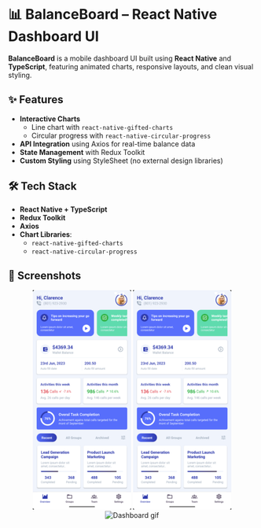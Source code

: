 # 📊 BalanceBoard – React Native Dashboard UI

**BalanceBoard** is a mobile dashboard UI built using **React Native** and **TypeScript**, featuring animated charts, responsive layouts, and clean visual styling.

## ✨ Features

- **Interactive Charts**
  - Line chart with `react-native-gifted-charts`
  - Circular progress with `react-native-circular-progress`
- **API Integration** using Axios for real-time balance data
- **State Management** with Redux Toolkit
- **Custom Styling** using StyleSheet (no external design libraries)

## 🛠 Tech Stack

- **React Native + TypeScript**
- **Redux Toolkit**
- **Axios**
- **Chart Libraries**:
  - `react-native-gifted-charts`
  - `react-native-circular-progress`

## 📸 Screenshots

<p align="center">
  <img src="Output/BalanceBorad-SS1.png" alt="Dashboard Screenshot 1" width="200" />
  <img src="Output/BalanceBorad-SS1.png" alt="Dashboard Screenshot 2" width="200" />
  <img src="BalanceBoard.gif" alt="Dashboard gif" width="200" />
</p>
